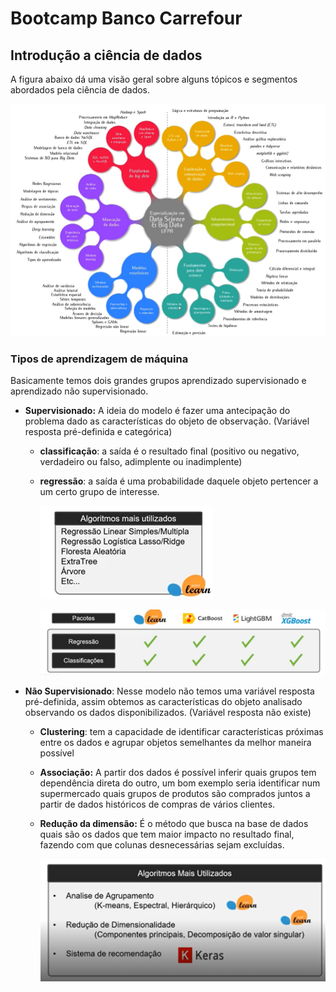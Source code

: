 # Bootcamp Banco Carrefour



## Introdução a ciência de dados



A figura abaixo dá uma visão geral sobre alguns tópicos e segmentos abordados pela ciência de dados.

![image-20210629181836669](image-20210629181836669.png)

### Tipos de aprendizagem de máquina

Basicamente temos dois grandes grupos aprendizado supervisionado e aprendizado não supervisionado.

* **Supervisionado:**  A ideia do modelo é fazer uma antecipação do problema dado as características do objeto de observação. (Variável resposta pré-definida e categórica)

  -  **classificação**: a saída é o resultado final (positivo ou negativo, verdadeiro ou falso, adimplente ou inadimplente)

  - **regressão**:  a saída é uma probabilidade daquele objeto pertencer a um certo grupo de interesse.

    <img src="image-20210629191234782.png" alt="image-20210629191234782" style="zoom:50%;" />

    ![image-20210629191404527](image-20210629191404527.png)

    

* **Não Supervisionado**: Nesse modelo não temos uma variável resposta pré-definida, assim obtemos as características do objeto analisado observando os dados disponibilizados. (Variável resposta não existe)

  - **Clustering**:  tem a capacidade de identificar características próximas entre os dados e agrupar objetos semelhantes da melhor maneira possível 

  - **Associação:** A partir dos dados é possível inferir quais grupos tem dependência direta do outro, um bom exemplo seria identificar num supermercado quais grupos de produtos são comprados juntos a partir de dados históricos de compras de vários clientes.

  - **Redução da dimensão:** É o método que busca na base de dados quais são os dados que tem maior impacto no resultado final, fazendo com que colunas desnecessárias sejam excluídas.

    ![image-20210629191916755](image-20210629191916755.png)





